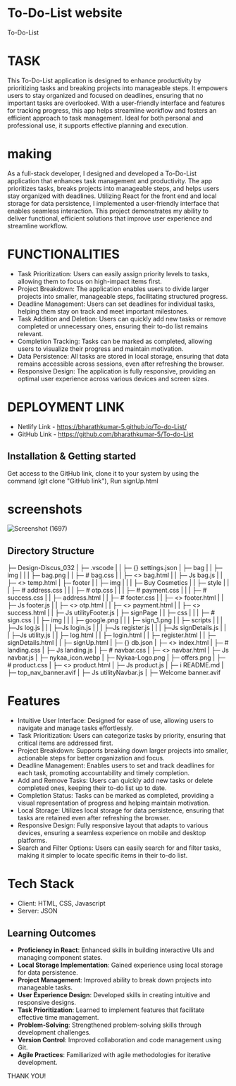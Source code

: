 # To-Do-List website

To-Do-List

# TASK

This To-Do-List application is designed to enhance productivity by prioritizing tasks and breaking
projects into manageable steps. It empowers users to stay organized and focused on deadlines,
ensuring that no important tasks are overlooked. With a user-friendly interface and features for
tracking progress, this app helps streamline workflow and fosters an efficient approach to task
management. Ideal for both personal and professional use, it supports effective planning and
execution.

# making

As a full-stack developer, I designed and developed a To-Do-List application that enhances task management and productivity. The app prioritizes tasks, breaks projects into manageable steps, and helps users stay organized with deadlines. Utilizing React for the front end and local storage for data persistence, I implemented a user-friendly interface that enables seamless interaction. This project demonstrates my ability to deliver functional, efficient solutions that improve user experience and streamline workflow.



# FUNCTIONALITIES

- Task Prioritization: Users can easily assign priority levels to tasks, allowing them to focus on high-impact items first.
- Project Breakdown: The application enables users to divide larger projects into smaller, manageable steps, facilitating structured progress.
- Deadline Management: Users can set deadlines for individual tasks, helping them stay on track and meet important milestones.
- Task Addition and Deletion: Users can quickly add new tasks or remove completed or unnecessary ones, ensuring their to-do list remains relevant.
- Completion Tracking: Tasks can be marked as completed, allowing users to visualize their progress and maintain motivation.
- Data Persistence: All tasks are stored in local storage, ensuring that data remains accessible across sessions, even after refreshing the browser.
- Responsive Design: The application is fully responsive, providing an optimal user experience across various devices and screen sizes.

# DEPLOYMENT LINK

- Netlify Link - https://bharathkumar-5.github.io/To-do-List/
- GitHub Link - https://github.com/bharathkumar-5/To-do-List

## Installation & Getting started

Get access to the GitHub link, clone it to your system by using the command (git clone "GitHub link"), Run signUp.html

# screenshots

![Screenshot (1697)](https://user-images.githubusercontent.com/108890988/189495829-86722986-464d-4837-b49e-cb737600c7d3.png)

## Directory Structure
├─ Design-Discus_032
|  ├─ .vscode
|  |  ├─ {} settings.json
|  ├─ bag
|  |  ├─ img
|  |  |  ├─ bag.png
|  |  ├─ # bag.css
|  |  ├─ <> bag.html
|  |  ├─ Js bag.js
|  |  ├─ <> temp.html
|  ├─ footer
|  |  ├─ img
|  |  |  ├─ Buy Cosmetics
|  |  ├─ style
|  |  |  ├─ # address.css
|  |  |  ├─ # otp.css
|  |  |  ├─ # payment.css
|  |  |  ├─ # success.css
|  |  ├─ address.html
|  |  ├─ # footer.css
|  |  ├─ <> footer.html
|  |  ├─ Js footer.js
|  |  ├─ <> otp.html
|  |  ├─ <> payment.html
|  |  ├─ <> success.html
|  |  ├─ Js utilityFooter.js
|  ├─ signPage
|  |  ├─ css
|  |  |   ├─ # sign.css
|  |  ├─ img
|  |  |  ├─ google.png
|  |  |  ├─ sign_1.png
|  |  ├─ scripts
|  |  |  ├─Js log.js
|  |  |  ├─Js login.js
|  |  |  ├─Js register.js
|  |  |  ├─Js signDetails.js
|  |  |  ├─Js utility.js
|  |  ├─ log.html
|  |  ├─ login.html
|  |  ├─ register.html
|  |  ├─ signDetails.html
|  |  ├─ signUp.html
|  ├─ {} db.json
|  ├─ <> index.html
|  ├─ # landing.css
|  ├─ Js landing.js
|  ├─ # navbar.css
|  ├─ <> navbar.html
|  ├─ Js navbar.js
|  ├─ nykaa_icon.webp
|  ├─ Nykaa-Logo.png
|  ├─ offers.png
|  ├─ # product.css
|  ├─ <> product.html
|  ├─ Js product.js
|  ├─ i README.md
|  ├─ top_nav_banner.avif
|  ├─ Js utilityNavbar.js
|  ├─ Welcome banner.avif


# Features

- Intuitive User Interface: Designed for ease of use, allowing users to navigate and manage tasks effortlessly.
- Task Prioritization: Users can categorize tasks by priority, ensuring that critical items are addressed first.
- Project Breakdown: Supports breaking down larger projects into smaller, actionable steps for better organization and focus.
- Deadline Management: Enables users to set and track deadlines for each task, promoting accountability and timely completion.
- Add and Remove Tasks: Users can quickly add new tasks or delete completed ones, keeping their to-do list up to date.
- Completion Status: Tasks can be marked as completed, providing a visual representation of progress and helping maintain motivation.
- Local Storage: Utilizes local storage for data persistence, ensuring that tasks are retained even after refreshing the browser.
- Responsive Design: Fully responsive layout that adapts to various devices, ensuring a seamless experience on mobile and desktop platforms.
- Search and Filter Options: Users can easily search for and filter tasks, making it simpler to locate specific items in their to-do list.

# Tech Stack

- Client: HTML, CSS, Javascript
- Server: JSON

## Learning Outcomes

- **Proficiency in React**: Enhanced skills in building interactive UIs and managing component states.
- **Local Storage Implementation**: Gained experience using local storage for data persistence.
- **Project Management**: Improved ability to break down projects into manageable tasks.
- **User Experience Design**: Developed skills in creating intuitive and responsive designs.
- **Task Prioritization**: Learned to implement features that facilitate effective time management.
- **Problem-Solving**: Strengthened problem-solving skills through development challenges.
- **Version Control**: Improved collaboration and code management using Git.
- **Agile Practices**: Familiarized with agile methodologies for iterative development.

THANK YOU!
